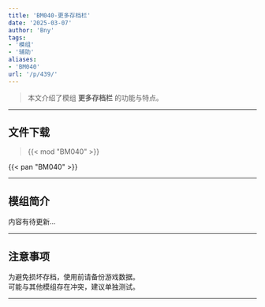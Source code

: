 ```yaml
---
title: 'BM040-更多存档栏'
date: '2025-03-07'
author: 'Bny'
tags:
- '模组'
- '辅助'
aliases:
- 'BM040'
url: '/p/439/'
---
```


> 本文介绍了模组 **更多存档栏** 的功能与特点。

---

## 文件下载  

> {{< mod "BM040" >}}  

{{< pan "BM040" >}}  

---

## 模组简介

>  
内容有待更新...  

---

## 注意事项

>  
为避免损坏存档，使用前请备份游戏数据。  
可能与其他模组存在冲突，建议单独测试。  

---


